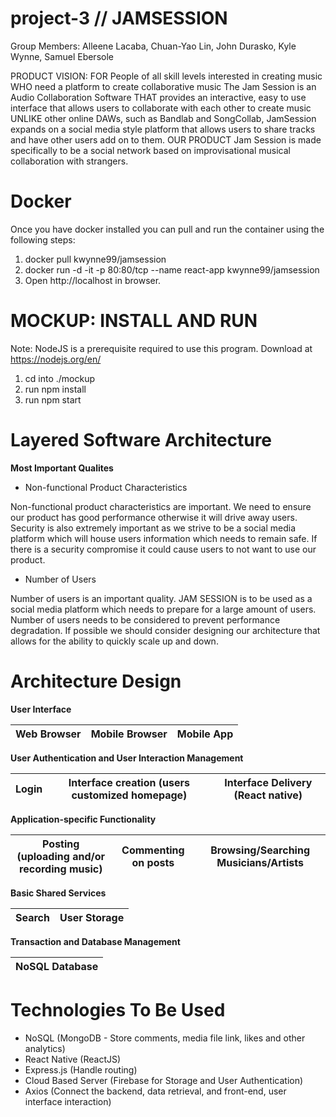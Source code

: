 # project-3 // JAMSESSION
Group Members: Alleene Lacaba, Chuan-Yao Lin, John Durasko, Kyle Wynne, Samuel Ebersole


PRODUCT VISION:
FOR People of all skill levels interested in creating music 
WHO need a platform to create collaborative music The Jam Session is an Audio Collaboration Software 
THAT provides an interactive, easy to use interface that allows users to collaborate with each other to create music 
UNLIKE other online DAWs, such as Bandlab and SongCollab,
JamSession expands on a social media style platform that allows users to share tracks and have other users add on to them. 
OUR PRODUCT Jam Session is made specifically to be a social network based on improvisational musical collaboration with strangers.

# Docker
Once you have docker installed you can pull and run the container using the following steps:
1. docker pull kwynne99/jamsession
2. docker run -d -it -p 80:80/tcp --name react-app kwynne99/jamsession
3. Open http://localhost in browser.

# MOCKUP: INSTALL AND RUN
Note: NodeJS is a prerequisite required to use this program. Download at https://nodejs.org/en/

1. cd into ./mockup
2. run npm install
3. run npm start


# Layered Software Architecture

**Most Important Qualites**
- Non-functional Product Characteristics

Non-functional product characteristics are important. We need to ensure our product has good performance otherwise it will drive away users. Security is also extremely      important as we strive to be a social media platform which will house users information which needs to remain safe. If there is a security compromise it could cause users to not want to use our product.

- Number of Users

Number of users is an important quality. JAM SESSION is to be used as a social media platform which needs to prepare for a large amount of users. Number of users needs to be considered to prevent performance degradation. If possible we should consider designing our architecture that allows for the ability to quickly scale up and down.

# Architecture Design

**User Interface**

 | Web Browser | Mobile Browser | Mobile App |
 | :-: | :-: | :-: |
 
**User Authentication and User Interaction Management**

 | Login | Interface creation (users customized homepage) | Interface Delivery (React native) |
 | :-: | :-: | :-: |
 
**Application-specific Functionality**

 | Posting (uploading and/or recording music) | Commenting on posts | Browsing/Searching Musicians/Artists |
 | :-: | :-: | :-: |

**Basic Shared Services**

| Search | User Storage |
| :-: | :-: |

**Transaction and Database Management**

| NoSQL Database |
| :-: |

# Technologies To Be Used
- NoSQL (MongoDB - Store comments, media file link, likes and other analytics)
- React Native (ReactJS)
- Express.js (Handle routing)
- Cloud Based Server (Firebase for Storage and User Authentication)
- Axios (Connect the backend, data retrieval, and front-end, user interface interaction)
